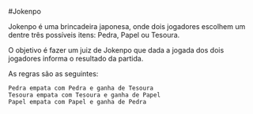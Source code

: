 #Jokenpo

Jokenpo é uma brincadeira japonesa, onde dois jogadores escolhem um dentre três
possíveis itens: Pedra, Papel ou Tesoura.

O objetivo é fazer um juiz de Jokenpo que dada a jogada dos dois jogadores
informa o resultado da partida.

As regras são as seguintes:

    Pedra empata com Pedra e ganha de Tesoura
    Tesoura empata com Tesoura e ganha de Papel
    Papel empata com Papel e ganha de Pedra


